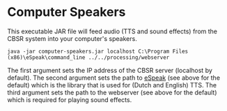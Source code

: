 # Computer Speakers
This executable JAR file will feed audio (TTS and sound effects) from the CBSR system into your computer's speakers.

```
java -jar computer-speakers.jar localhost C:\Program Files (x86)\eSpeak\command_line ../../processing/webserver
```

The first argument sets the IP address of the CBSR server (localhost by default).
The second argument sets the path to [eSpeak](http://espeak.sourceforge.net/download.html) (see above for the default) which is the library that is used for (Dutch and English) TTS. The third argument sets the path to the webserver (see above for the default) which is required for playing sound effects.